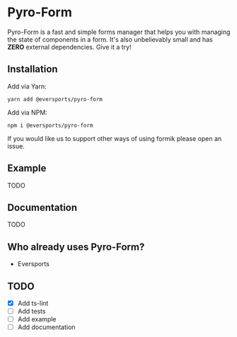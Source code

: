 # Pyro-Form

Pyro-Form is a fast and simple forms manager that helps you with managing the state of components in a form. It's also unbelievably small and has **ZERO** external dependencies. Give it a try!

## Installation

Add via Yarn:
```
yarn add @eversports/pyro-form
```

Add via NPM:
```
npm i @eversports/pyro-form
```

If you would like us to support other ways of using formik please open an issue.


## Example

TODO

## Documentation

TODO

## Who already uses Pyro-Form?

- Eversports

## TODO

- [x] Add ts-lint
- [ ] Add tests
- [ ] Add example
- [ ] Add documentation
